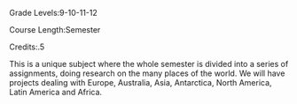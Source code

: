 Grade Levels:9-10-11-12

Course Length:Semester

Credits:.5

This is a unique subject where the whole semester is divided into a series of assignments, doing research on the many places of the world. We will have projects dealing with Europe, Australia, Asia, Antarctica, North America, Latin America and Africa.
